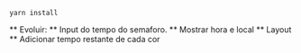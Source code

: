 ``` yarn install ```

** Evoluir:
** Input do tempo do semaforo.
** Mostrar hora e local
** Layout
** Adicionar tempo restante de cada cor 
```  

```
